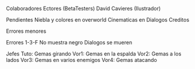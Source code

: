 Colaboradores
Ectores (BetaTesters)
David Cavieres (Ilustrador)

Pendientes
Niebla y colores en overworld
Cinematicas en Dialogos
Creditos

Errores menores

Errores
1-3-F No muestra negro
Dialogos se mueren

Jefes
Tuto: Gemas girando
Vor1: Gemas en la espalda
Vor2: Gemas a los lados
Vor3: Gemas en varios enemigos
Vor4: Gemas atacando